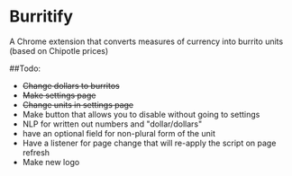 # Burritify
A Chrome extension that converts measures of currency into burrito units (based on Chipotle prices)

##Todo:
* ~~Change dollars to burritos~~
* ~~Make settings page~~
* ~~Change units in settings page~~
* Make button that allows you to disable without going to settings
* NLP for written out numbers and "dollar/dollars"
* have an optional field for non-plural form of the unit
* Have a listener for page change that will re-apply the script on page refresh 
* Make new logo
